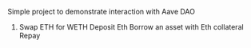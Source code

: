 Simple project to demonstrate interaction with Aave DAO

1. Swap ETH for WETH
Deposit Eth
Borrow an asset with Eth collateral
Repay

